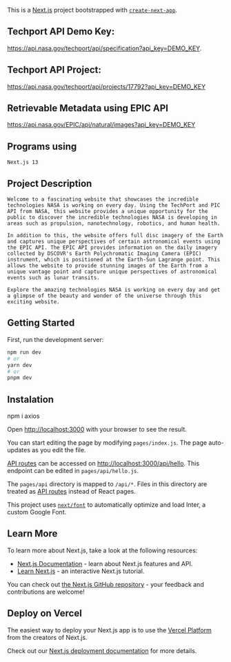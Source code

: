 This is a [Next.js](https://nextjs.org/) project bootstrapped with [`create-next-app`](https://github.com/vercel/next.js/tree/canary/packages/create-next-app).


## Techport API Demo Key: 

https://api.nasa.gov/techport/api/specification?api_key=DEMO_KEY.

## Techport API Project:

https://api.nasa.gov/techport/api/projects/17792?api_key=DEMO_KEY

## Retrievable Metadata using EPIC API

https://api.nasa.gov/EPIC/api/natural/images?api_key=DEMO_KEY


## Programs using

    Next.js 13

## Project Description

    Welcome to a fascinating website that showcases the incredible technologies NASA is working on every day. Using the TechPort and PIC API from NASA, this website provides a unique opportunity for the public to discover the incredible technologies NASA is developing in areas such as propulsion, nanotechnology, robotics, and human health.

    In addition to this, the website offers full disc imagery of the Earth and captures unique perspectives of certain astronomical events using the EPIC API. The EPIC API provides information on the daily imagery collected by DSCOVR's Earth Polychromatic Imaging Camera (EPIC) instrument, which is positioned at the Earth-Sun Lagrange point. This allows the website to provide stunning images of the Earth from a unique vantage point and capture unique perspectives of astronomical events such as lunar transits.

    Explore the amazing technologies NASA is working on every day and get a glimpse of the beauty and wonder of the universe through this exciting website.

## Getting Started

First, run the development server:

```bash
npm run dev
# or
yarn dev
# or
pnpm dev
```

## Instalation

npm i axios


Open [http://localhost:3000](http://localhost:3000) with your browser to see the result.

You can start editing the page by modifying `pages/index.js`. The page auto-updates as you edit the file.

[API routes](https://nextjs.org/docs/api-routes/introduction) can be accessed on [http://localhost:3000/api/hello](http://localhost:3000/api/hello). This endpoint can be edited in `pages/api/hello.js`.

The `pages/api` directory is mapped to `/api/*`. Files in this directory are treated as [API routes](https://nextjs.org/docs/api-routes/introduction) instead of React pages.

This project uses [`next/font`](https://nextjs.org/docs/basic-features/font-optimization) to automatically optimize and load Inter, a custom Google Font.

## Learn More

To learn more about Next.js, take a look at the following resources:

- [Next.js Documentation](https://nextjs.org/docs) - learn about Next.js features and API.
- [Learn Next.js](https://nextjs.org/learn) - an interactive Next.js tutorial.

You can check out [the Next.js GitHub repository](https://github.com/vercel/next.js/) - your feedback and contributions are welcome!

## Deploy on Vercel

The easiest way to deploy your Next.js app is to use the [Vercel Platform](https://vercel.com/new?utm_medium=default-template&filter=next.js&utm_source=create-next-app&utm_campaign=create-next-app-readme) from the creators of Next.js.

Check out our [Next.js deployment documentation](https://nextjs.org/docs/deployment) for more details.
